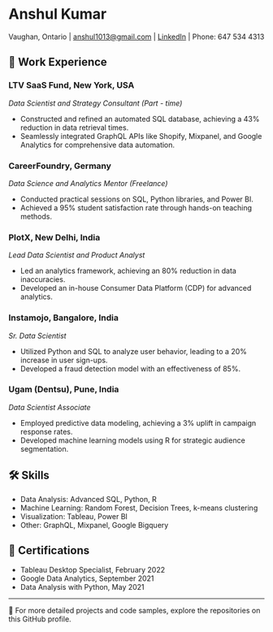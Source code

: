 # Anshul Kumar

Vaughan, Ontario | anshul1013@gmail.com | [LinkedIn](Your_LinkedIn_Profile_Link) | Phone: 647 534 4313 

## 💼 Work Experience

### LTV SaaS Fund, New York, USA
_Data Scientist and Strategy Consultant (Part - time)_  
- Constructed and refined an automated SQL database, achieving a 43% reduction in data retrieval times.
- Seamlessly integrated GraphQL APIs like Shopify, Mixpanel, and Google Analytics for comprehensive data automation.

### CareerFoundry, Germany
_Data Science and Analytics Mentor (Freelance)_  
- Conducted practical sessions on SQL, Python libraries, and Power BI.
- Achieved a 95% student satisfaction rate through hands-on teaching methods.

### PlotX, New Delhi, India
_Lead Data Scientist and Product Analyst_  
- Led an analytics framework, achieving an 80% reduction in data inaccuracies.
- Developed an in-house Consumer Data Platform (CDP) for advanced analytics.

### Instamojo, Bangalore, India
_Sr. Data Scientist_  
- Utilized Python and SQL to analyze user behavior, leading to a 20% increase in user sign-ups.
- Developed a fraud detection model with an effectiveness of 85%.

### Ugam (Dentsu), Pune, India
_Data Scientist Associate_  
- Employed predictive data modeling, achieving a 3% uplift in campaign response rates.
- Developed machine learning models using R for strategic audience segmentation.

## 🛠 Skills

- Data Analysis: Advanced SQL, Python, R
- Machine Learning: Random Forest, Decision Trees, k-means clustering
- Visualization: Tableau, Power BI
- Other: GraphQL, Mixpanel, Google Bigquery

## 📜 Certifications

- Tableau Desktop Specialist, February 2022
- Google Data Analytics, September 2021
- Data Analysis with Python, May 2021

---

🔗 For more detailed projects and code samples, explore the repositories on this GitHub profile.

